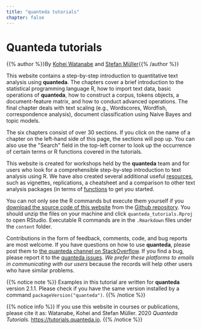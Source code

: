 ```yaml
---
title: "quanteda tutorials"
chapter: false
---
```

# Quanteda tutorials

{{% author %}}By [Kohei Watanabe](http://koheiw.net) and [Stefan Müller](http://muellerstefan.net){{% /author %}} 

This website contains a step-by-step introduction to quantitative text analysis using **quanteda**. The chapters cover a brief introduction to the statistical programming language R, how to import text data, basic operations of **quanteda**, how to construct a corpus, tokens objects, a document-feature matrix, and how to conduct advanced operations. The final chapter deals with text scaling (e.g., Wordscores, Wordfish, correspondence analysis), document classification using Naive Bayes and topic models.

The six chapters consist of over 30 sections. If you click on the name of a chapter on the left-hand side of this page, the sections will pop up. You can also use the "Search" field in the top-left corner to look up the occurrence of certain terms or R functions covered in the tutorials. 

This website is created for workshops held by the **quanteda** team and for users who look for a comprehensible step-by-step introduction to text analysis using R. We have also created several additional useful [resources](https://quanteda.io), such as vignettes, replications, a cheatsheet and a comparison to other text analysis packages (in terms of [functions](https://quanteda.io/articles/pkgdown/comparison.html) to get you started. 

You can not only see the R commands but execute them yourself if you [download the source code of this website](https://github.com/quanteda/tutorials.quanteda.io/archive/master.zip) from the [Github repository](https://github.com/quanteda/tutorials.quanteda.io). You should unzip the files on your machine and click `quanteda_tutorials.Rproj` to open RStudio. Executable R commands are in the `.Rmarkdown` files under the `content` folder.

Contributions in the form of feedback, comments, code, and bug reports are most welcome. If you have questions on how to use **quanteda**, please post them to [the quanteda channel on StackOverflow](https://stackoverflow.com/questions/tagged/quanteda). If you find a bug, please report it to the [quanteda issues](https://github.com/quanteda/quanteda/issues). *We prefer these platforms to emails in communicating with our users* because the records will help other users who have similar problems.

{{% notice note %}}
Examples in this tutorial are written for **quanteda** version 2.1.1. Please check if you have the same version installed by a command `packageVersion("quanteda")`. 
{{% /notice %}}

{{% notice info %}}
If you use this website in courses or publications, please cite it as: Watanabe, Kohei and Stefan Müller. 2020 *Quanteda Tutorials*. https://tutorials.quanteda.io.
{{% /notice %}}
